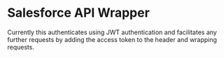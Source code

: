 # Salesforce API Wrapper
Currently this authenticates using JWT authentication and facilitates
any further requests by adding the access token to the header and wrapping
requests.